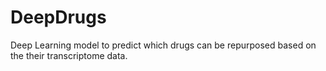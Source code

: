 # DeepDrugs
Deep Learning model to predict which drugs can be repurposed based on the their transcriptome data.


